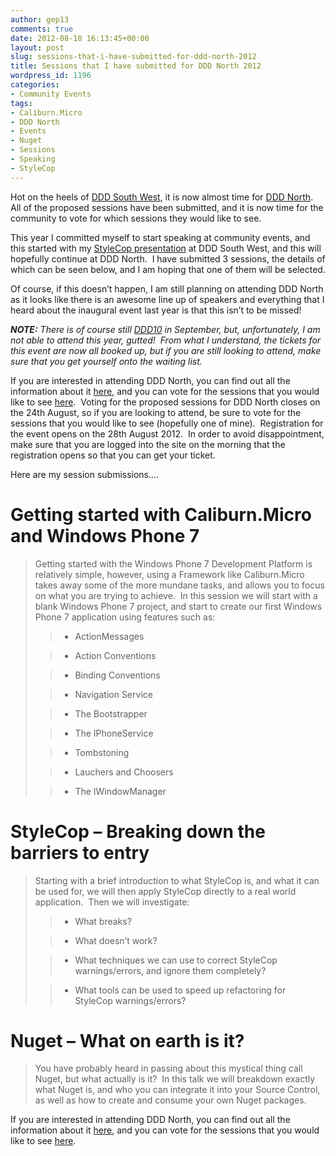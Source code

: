 ```yaml
---
author: gep13
comments: true
date: 2012-08-18 16:13:45+00:00
layout: post
slug: sessions-that-i-have-submitted-for-ddd-north-2012
title: Sessions that I have submitted for DDD North 2012
wordpress_id: 1196
categories:
- Community Events
tags:
- Caliburn.Micro
- DDD North
- Events
- Nuget
- Sessions
- Speaking
- StyleCop
---
```


Hot on the heels of [DDD South West](http://www.gep13.co.uk/blog/my-impressions-of-dddsw-4/), it is now almost time for [DDD North](http://developerdeveloperdeveloper.com/north2/Default.aspx).  All of the proposed sessions have been submitted, and it is now time for the community to vote for which sessions they would like to see.

This year I committed myself to start speaking at community events, and this started with my [StyleCop presentation](http://www.gep13.co.uk/blog/dddsw-4-stylecop-breaking-down-the-barriers-to-entry/) at DDD South West, and this will hopefully continue at DDD North.  I have submitted 3 sessions, the details of which can be seen below, and I am hoping that one of them will be selected.

Of course, if this doesn’t happen, I am still planning on attending DDD North as it looks like there is an awesome line up of speakers and everything that I heard about the inaugural event last year is that this isn’t to be missed!

_**NOTE:** There is of course still _[_DDD10_](http://developerdeveloperdeveloper.com/ddd10/)_ in September, but, unfortunately, I am not able to attend this year, gutted!  From what I understand, the tickets for this event are now all booked up, but if you are still looking to attend, make sure that you get yourself onto the waiting list._

If you are interested in attending DDD North, you can find out all the information about it [here](http://developerdeveloperdeveloper.com/north2/Default.aspx), and you can vote for the sessions that you would like to see [here](http://developerdeveloperdeveloper.com/north2/Users/VoteForSessions.aspx).  Voting for the proposed sessions for DDD North closes on the 24th August, so if you are looking to attend, be sure to vote for the sessions that you would like to see (hopefully one of mine).  Registration for the event opens on the 28th August 2012.  In order to avoid disappointment, make sure that you are logged into the site on the morning that the registration opens so that you can get your ticket.

Here are my session submissions….


# Getting started with Caliburn.Micro and Windows Phone 7




<blockquote>Getting started with the Windows Phone 7 Development Platform is relatively simple, however, using a Framework like Caliburn.Micro takes away some of the more mundane tasks, and allows you to focus on what you are trying to achieve.  In this session we will start with a blank Windows Phone 7 project, and start to create our first Windows Phone 7 application using features such as:

> 
> 
	
>   * ActionMessages
> 
	
>   * Action Conventions
> 
	
>   * Binding Conventions
> 
	
>   * Navigation Service
> 
	
>   * The Bootstrapper
> 
	
>   * The IPhoneService
> 
	
>   * Tombstoning
> 
	
>   * Lauchers and Choosers
> 
	
>   * The IWindowManager
> 

</blockquote>




# StyleCop – Breaking down the barriers to entry




<blockquote>Starting with a brief introduction to what StyleCop is, and what it can be used for, we will then apply StyleCop directly to a real world application.  Then we will investigate:

> 
> 
	
>   * What breaks?
> 
	
>   * What doesn’t work?
> 
	
>   * What techniques we can use to correct StyleCop warnings/errors, and ignore them completely?
> 
	
>   * What tools can be used to speed up refactoring for StyleCop warnings/errors?
> 

</blockquote>




# Nuget – What on earth is it?




<blockquote>You have probably heard in passing about this mystical thing call Nuget, but what actually is it?  In this talk we will breakdown exactly what Nuget is, and who you can integrate it into your Source Control, as well as how to create and consume your own Nuget packages.</blockquote>


If you are interested in attending DDD North, you can find out all the information about it [here](http://developerdeveloperdeveloper.com/north2/Default.aspx), and you can vote for the sessions that you would like to see [here](http://developerdeveloperdeveloper.com/north2/Users/VoteForSessions.aspx).
